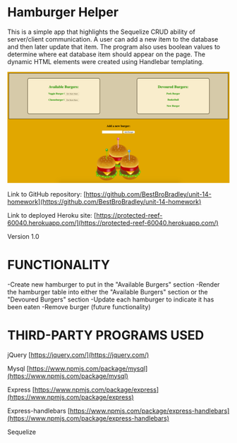 # Hamburger Helper

This is a simple app that highlights the Sequelize CRUD ability of server/client communication.  A user can add a new item to the database and then later update that item.  The program also uses boolean values to determine where eat database item should appear on the page.  The dynamic HTML elements were created using Handlebar templating.

![Screeshot of deployed app](/public/assets/images/screenshot.png)

Link to GitHub repository:
[https://github.com/BestBroBradley/unit-14-homework](https://github.com/BestBroBradley/unit-14-homework)

Link to deployed Heroku site:
[https://protected-reef-60040.herokuapp.com/](https://protected-reef-60040.herokuapp.com/)

Version 1.0

# FUNCTIONALITY

-Create new hamburger to put in the "Available Burgers" section
-Render the hamburger table into either the "Available Burgers" section or the "Devoured Burgers" section
-Update each hamburger to indicate it has been eaten
-Remove burger (future functionality)

# THIRD-PARTY PROGRAMS USED

jQuery
[https://jquery.com/](https://jquery.com/)

Mysql
[https://www.npmjs.com/package/mysql](https://www.npmjs.com/package/mysql)

Express
[https://www.npmjs.com/package/express](https://www.npmjs.com/package/express)

Express-handlebars
[https://www.npmjs.com/package/express-handlebars](https://www.npmjs.com/package/express-handlebars)

Sequelize